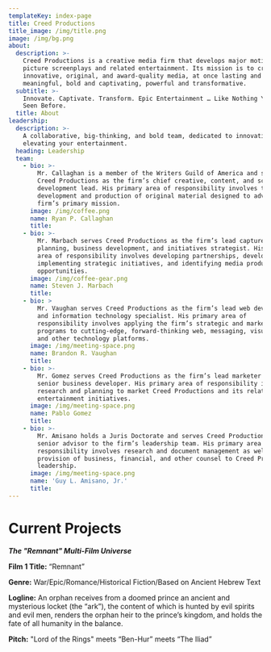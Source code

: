 ```yaml
---
templateKey: index-page
title: Creed Productions
title_image: /img/title.png
image: /img/bg.png
about:
  description: >-
    Creed Productions is a creative media firm that develops major motion
    picture screenplays and related entertainment. Its mission is to create
    innovative, original, and award-quality media, at once lasting and
    meaningful, bold and captivating, powerful and transformative.
  subtitle: >-
    Innovate. Captivate. Transform. Epic Entertainment … Like Nothing You’ve
    Seen Before.
  title: About
leadership:
  description: >-
    A collaborative, big-thinking, and bold team, dedicated to innovating and
    elevating your entertainment.
  heading: Leadership
  team:
    - bio: >-
        Mr. Callaghan is a member of the Writers Guild of America and serves
        Creed Productions as the firm’s chief creative, content, and screenplay
        development lead. His primary area of responsibility involves the
        development and production of original material designed to advance the
        firm’s primary mission.
      image: /img/coffee.png
      name: Ryan P. Callaghan
      title: 
    - bio: >-
        Mr. Marbach serves Creed Productions as the firm’s lead capture
        planning, business development, and initiatives strategist. His primary
        area of responsibility involves developing partnerships, developing and
        implementing strategic initiatives, and identifying media production
        opportunities.
      image: /img/coffee-gear.png
      name: Steven J. Marbach
      title: 
    - bio: >
        Mr. Vaughan serves Creed Productions as the firm’s lead web development
        and information technology specialist. His primary area of
        responsibility involves applying the firm’s strategic and marketing
        programs to cutting-edge, forward-thinking web, messaging, visual media,
        and other technology platforms.
      image: /img/meeting-space.png
      name: Brandon R. Vaughan
      title: 
    - bio: >-
        Mr. Gomez serves Creed Productions as the firm’s lead marketer and as a
        senior business developer. His primary area of responsibility involves
        research and planning to market Creed Productions and its related
        entertainment initiatives.
      image: /img/meeting-space.png
      name: Pablo Gomez
      title: 
    - bio: >-
        Mr. Amisano holds a Juris Doctorate and serves Creed Productions as
        senior advisor to the firm’s leadership team. His primary area of
        responsibility involves research and document management as well as the
        provision of business, financial, and other counsel to Creed Productions
        leadership.
      image: /img/meeting-space.png
      name: 'Guy L. Amisano, Jr.'
      title: 
---
```

# Current Projects

**_The "Remnant" Multi-Film Universe_**

**Film 1 Title:** “Remnant”

**Genre:** War/Epic/Romance/Historical Fiction/Based on Ancient Hebrew Text

**Logline:** An orphan receives from a doomed prince an ancient and mysterious locket (the “ark”), the content of which is hunted by evil spirits and evil men, renders the orphan heir to the prince’s kingdom, and holds the fate of all humanity in the balance.

**Pitch:** "Lord of the Rings" meets “Ben-Hur” meets “The Iliad”
